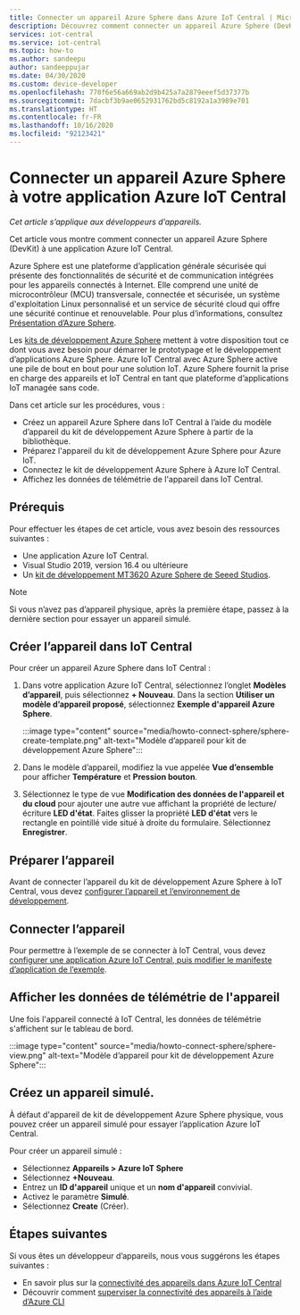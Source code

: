 ```yaml
---
title: Connecter un appareil Azure Sphere dans Azure IoT Central | Microsoft Docs
description: Découvrez comment connecter un appareil Azure Sphere (DevKit) à une application Azure IoT Central.
services: iot-central
ms.service: iot-central
ms.topic: how-to
ms.author: sandeepu
author: sandeeppujar
ms.date: 04/30/2020
ms.custom: device-developer
ms.openlocfilehash: 770f6e56a669ab2d9b425a7a2879eeef5d37377b
ms.sourcegitcommit: 7dacbf3b9ae0652931762bd5c8192a1a3989e701
ms.translationtype: HT
ms.contentlocale: fr-FR
ms.lasthandoff: 10/16/2020
ms.locfileid: "92123421"
---
```

# <a name="connect-an-azure-sphere-device-to-your-azure-iot-central-application"></a>Connecter un appareil Azure Sphere à votre application Azure IoT Central

*Cet article s’applique aux développeurs d’appareils.*

Cet article vous montre comment connecter un appareil Azure Sphere (DevKit) à une application Azure IoT Central.

Azure Sphere est une plateforme d’application générale sécurisée qui présente des fonctionnalités de sécurité et de communication intégrées pour les appareils connectés à Internet. Elle comprend une unité de microcontrôleur (MCU) transversale, connectée et sécurisée, un système d'exploitation Linux personnalisé et un service de sécurité cloud qui offre une sécurité continue et renouvelable. Pour plus d’informations, consultez [Présentation d’Azure Sphere](/azure-sphere/product-overview/what-is-azure-sphere).

Les [kits de développement Azure Sphere](https://azure.microsoft.com/services/azure-sphere/get-started/) mettent à votre disposition tout ce dont vous avez besoin pour démarrer le prototypage et le développement d’applications Azure Sphere. Azure IoT Central avec Azure Sphere active une pile de bout en bout pour une solution IoT. Azure Sphere fournit la prise en charge des appareils et IoT Central en tant que plateforme d’applications IoT managée sans code.

Dans cet article sur les procédures, vous :

- Créez un appareil Azure Sphere dans IoT Central à l’aide du modèle d’appareil du kit de développement Azure Sphere à partir de la bibliothèque.
- Préparez l'appareil du kit de développement Azure Sphere pour Azure IoT.
- Connectez le kit de développement Azure Sphere à Azure IoT Central.
- Affichez les données de télémétrie de l'appareil dans IoT Central.

## <a name="prerequisites"></a>Prérequis

Pour effectuer les étapes de cet article, vous avez besoin des ressources suivantes :

- Une application Azure IoT Central.
- Visual Studio 2019, version 16.4 ou ultérieure
- Un [kit de développement MT3620 Azure Sphere de Seeed Studios](/azure-sphere/hardware/mt3620-reference-board-design).

> [!NOTE]
> Si vous n’avez pas d’appareil physique, après la première étape, passez à la dernière section pour essayer un appareil simulé.

## <a name="create-the-device-in-iot-central"></a>Créer l’appareil dans IoT Central

Pour créer un appareil Azure Sphere dans IoT Central :

1. Dans votre application Azure IoT Central, sélectionnez l’onglet **Modèles d’appareil**, puis sélectionnez **+ Nouveau**. Dans la section **Utiliser un modèle d’appareil proposé**, sélectionnez **Exemple d'appareil Azure Sphere**.

    :::image type="content" source="media/howto-connect-sphere/sphere-create-template.png" alt-text="Modèle d’appareil pour kit de développement Azure Sphere":::

1. Dans le modèle d’appareil, modifiez la vue appelée **Vue d’ensemble** pour afficher **Température** et **Pression bouton**.

1. Sélectionnez le type de vue **Modification des données de l'appareil et du cloud** pour ajouter une autre vue affichant la propriété de lecture/écriture **LED d'état**. Faites glisser la propriété **LED d'état** vers le rectangle en pointillé vide situé à droite du formulaire. Sélectionnez **Enregistrer**.

## <a name="prepare-the-device"></a>Préparer l’appareil

Avant de connecter l’appareil du kit de développement Azure Sphere à IoT Central, vous devez [configurer l’appareil et l’environnement de développement](https://github.com/Azure/azure-sphere-samples/tree/master/Samples/AzureIoT).

## <a name="connect-the-device"></a>Connecter l’appareil

Pour permettre à l’exemple de se connecter à IoT Central, vous devez [configurer une application Azure IoT Central, puis modifier le manifeste d’application de l’exemple](https://aka.ms/iotcentral-sphere-git-readme).

## <a name="view-the-telemetry-from-the-device"></a>Afficher les données de télémétrie de l'appareil

Une fois l'appareil connecté à IoT Central, les données de télémétrie s'affichent sur le tableau de bord.

:::image type="content" source="media/howto-connect-sphere/sphere-view.png" alt-text="Modèle d’appareil pour kit de développement Azure Sphere":::

## <a name="create-a-simulated-device"></a>Créez un appareil simulé.

À défaut d'appareil de kit de développement Azure Sphere physique, vous pouvez créer un appareil simulé pour essayer l’application Azure IoT Central.

Pour créer un appareil simulé :

- Sélectionnez **Appareils > Azure IoT Sphere**
- Sélectionnez **+Nouveau**.
- Entrez un **ID d'appareil** unique et un **nom d'appareil** convivial.
- Activez le paramètre **Simulé**.
- Sélectionnez **Create** (Créer).

## <a name="next-steps"></a>Étapes suivantes

Si vous êtes un développeur d’appareils, nous vous suggérons les étapes suivantes :

- En savoir plus sur la [connectivité des appareils dans Azure IoT Central](./concepts-get-connected.md)
- Découvrir comment [superviser la connectivité des appareils à l’aide d’Azure CLI](./howto-monitor-devices-azure-cli.md)